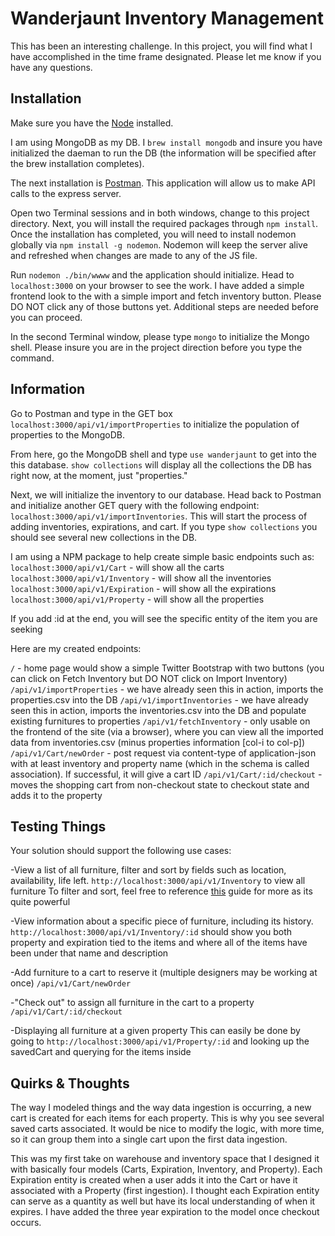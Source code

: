 # Wanderjaunt Inventory Management

This has been an interesting challenge. In this project, you will find what I have accomplished in the time frame designated. Please let me know if you have any questions.

## Installation
Make sure you have the [Node](https://nodejs.org/dist/v10.10.0/node-v10.10.0.pkg) installed.

I am using MongoDB as my DB. I `brew install mongodb` and insure you have initialized the daeman to run the DB (the information will be specified after the brew installation completes).

The next installation is [Postman](https://www.getpostman.com/apps). This application will allow us to make API calls to the express server.

Open two Terminal sessions and in both windows, change to this project directory. Next, you will install the required packages through `npm install`. Once the installation has completed, you will need to install nodemon globally via `npm install -g nodemon`. Nodemon will keep the server alive and refreshed when changes are made to any of the JS file.

Run `nodemon ./bin/wwww` and the application should initialize. Head to `localhost:3000` on your browser to see the work. I have added a simple frontend look to the with a simple import and fetch inventory button. Please DO NOT click any of those buttons yet. Additional steps are needed before you can proceed.

In the second Terminal window, please type `mongo` to initialize the Mongo shell. Please insure you are in the project direction before you type the command.

## Information

Go to Postman and type in the GET box `localhost:3000/api/v1/importProperties` to initialize the population of properties to the MongoDB.

From here, go the MongoDB shell and type `use wanderjaunt` to get into the this database. `show collections` will display all the collections the DB has right now, at the moment, just "properties."

Next, we will initialize the inventory to our database. Head back to Postman and initialize another GET query with the following endpoint: `localhost:3000/api/v1/importInventories`. This will start the process of adding inventories, expirations, and cart. If you type `show collections` you should see several new collections in the DB.

I am using a NPM package to help create simple basic endpoints such as:
`localhost:3000/api/v1/Cart` - will show all the carts
`localhost:3000/api/v1/Inventory` - will show all the inventories
`localhost:3000/api/v1/Expiration` - will show all the expirations
`localhost:3000/api/v1/Property` - will show all the properties

If you add :id at the end, you will see the specific entity of the item you are seeking

Here are my created endpoints:

`/` - home page would show a simple Twitter Bootstrap with two buttons (you can click on Fetch Inventory but DO NOT click on Import Inventory)
`/api/v1/importProperties` - we have already seen this in action, imports the properties.csv into the DB
`/api/v1/importInventories` - we have already seen this in action, imports the inventories.csv into the DB and populate existing furnitures to properties
`/api/v1/fetchInventory` - only usable on the frontend of the site (via a browser), where you can view all the imported data from inventories.csv (minus properties information [col-i to col-p])
`/api/v1/Cart/newOrder` - post request via content-type of application-json with at least inventory and property name (which in the schema is called association). If successful, it will give a cart ID
`/api/v1/Cart/:id/checkout` - moves the shopping cart from non-checkout state to checkout state and adds it to the property


## Testing Things

Your solution should support the following use cases:

-View a list of all furniture, filter and sort by fields such as location, availability, life left.
`http://localhost:3000/api/v1/Inventory` to view all furniture
To filter and sort, feel free to reference [this](https://florianholzapfel.github.io/express-restify-mongoose/#sort) guide for more as its quite powerful

-View information about a specific piece of furniture, including its history.
`http://localhost:3000/api/v1/Inventory/:id` should show you both property and expiration tied to the items and where all of the items have been under that name and description

-Add furniture to a cart to reserve it (multiple designers may be working at once)
`/api/v1/Cart/newOrder`

-"Check out" to assign all furniture in the cart to a property
`/api/v1/Cart/:id/checkout`

-Displaying all furniture at a given property
This can easily be done by going to `http://localhost:3000/api/v1/Property/:id` and looking up the savedCart and querying for the items inside

## Quirks & Thoughts
The way I modeled things and the way data ingestion is occurring, a new cart is created for each items for each property. This is why you see several saved carts associated. It would be nice to modify the logic, with more time, so it can group them into a single cart upon the first data ingestion.

This was my first take on warehouse and inventory space that I designed it with basically four models (Carts, Expiration, Inventory, and Property). Each Expiration entity is created when a user adds it into the Cart or have it associated with a Property (first ingestion). I thought each Expiration entity can serve as a quantity as well but have its local understanding of when it expires. I have added the three year expiration to the model once checkout occurs.
